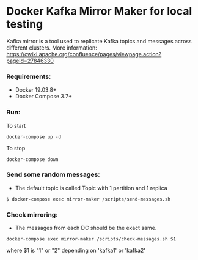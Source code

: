 # Docker Kafka Mirror Maker for local testing 

Kafka mirror is a tool used to replicate Kafka topics and messages across different clusters. More information: https://cwiki.apache.org/confluence/pages/viewpage.action?pageId=27846330

### Requirements:

* Docker 19.03.8+
* Docker Compose 3.7+

### Run:
To start
```
docker-compose up -d
```

To stop
```
docker-compose down
```

### Send some random messages:
* The default topic is called Topic with 1 partition and 1 replica
```
$ docker-compose exec mirror-maker /scripts/send-messages.sh
```
### Check mirroring:
* The messages from each DC should be the exact same.
```
docker-compose exec mirror-maker /scripts/check-messages.sh $1
```
where $1 is "1" or "2" depending on 'kafka1' or 'kafka2'
